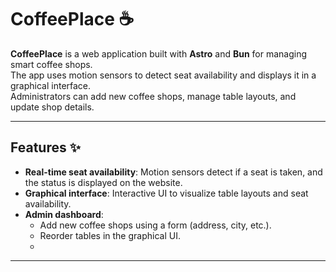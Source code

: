 # CoffeePlace ☕

**CoffeePlace** is a web application built with **Astro** and **Bun** for managing smart coffee shops. <br/>
The app uses motion sensors to detect seat availability and displays it in a graphical interface. <br/>
Administrators can add new coffee shops, manage table layouts, and update shop details.

---

## Features ✨

- **Real-time seat availability**: Motion sensors detect if a seat is taken, and the status is displayed on the website.
- **Graphical interface**: Interactive UI to visualize table layouts and seat availability.
- **Admin dashboard**:
  - Add new coffee shops using a form (address, city, etc.).
  - Reorder tables in the graphical UI.
  - 
---
